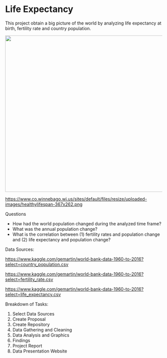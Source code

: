 # Life Expectancy

This project obtain a big picture of the world by analyzing life expectancy at birth, fertility rate and country population. 


<img src="http://thedailynewnation.com/library/1510242840_6.jpg" width="1000" height="500">

https://www.co.winnebago.wi.us/sites/default/files/resize/uploaded-images/healthylifespan-367x262.png


Questions

* How had the world population changed during the analyzed time frame?
* What was the annual population change?
* What is the correlation between (1) fertility rates and population change and (2) life expectancy and population change?


Data Sources:

https://www.kaggle.com/gemartin/world-bank-data-1960-to-2016?select=country_population.csv

https://www.kaggle.com/gemartin/world-bank-data-1960-to-2016?select=fertility_rate.csv

https://www.kaggle.com/gemartin/world-bank-data-1960-to-2016?select=life_expectancy.csv

Breakdown of Tasks:

1. Select Data Sources
2. Create Proposal
3. Create Repository
4. Data Gathering and Cleaning
5. Data Analysis and Graphics
6. Findings
7. Project Report
8. Data Presentation Website
